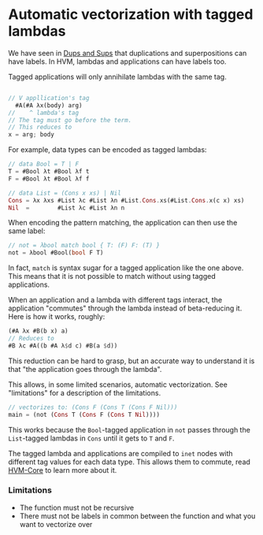 # Automatic vectorization with tagged lambdas

We have seen in [Dups and Sups](dups-and-sups.md) that duplications and superpositions can have labels. In HVM, lambdas and applications can have labels too.  

Tagged applications will only annihilate lambdas with the same tag.
```rs

// V appllication's tag
  #A(#A λx(body) arg)
//    ^ lambda's tag
// The tag must go before the term.
// This reduces to
x = arg; body
```

For example, data types can be encoded as tagged lambdas:

```rs
// data Bool = T | F
T = #Bool λt #Bool λf t
F = #Bool λt #Bool λf f

// data List = (Cons x xs) | Nil
Cons = λx λxs #List λc #List λn #List.Cons.xs(#List.Cons.x(c x) xs)
Nil  =        #List λc #List λn n
```

When encoding the pattern matching, the application can then use the same label:

```rs
// not = λbool match bool { T: (F) F: (T) } 
not = λbool #Bool(bool F T)
```

In fact, `match` is syntax sugar for a tagged application like the one above. This means that it is not possible to match without using tagged applications.

When an application and a lambda with different tags interact, the application "commutes" through the lambda instead of beta-reducing it. Here is how it works, roughly:

```rs
(#A λx #B(b x) a)
// Reduces to
#B λc #A((b #A λ$d c) #B(a $d))
```

This reduction can be hard to grasp, but an accurate way to understand it is that "the application goes through the lambda".

This allows, in some limited scenarios, automatic vectorization. See "limitations" for a description of the limitations.
```rs
// vectorizes to: (Cons F (Cons T (Cons F Nil)))
main = (not (Cons T (Cons F (Cons T Nil))))
```
This works because the `Bool`-tagged application in `not` passes through the `List`-tagged lambdas in `Cons` until it gets to `T` and `F`.

The tagged lambda and applications are compiled to `inet` nodes with different tag values for each data type. This allows them to commute, read [HVM-Core](https://github.com/HigherOrderCO/hvm-core/tree/main#language) to learn more about it.

### Limitations
- The function must not be recursive
- There must not be labels in common between the function and what you want to vectorize over
